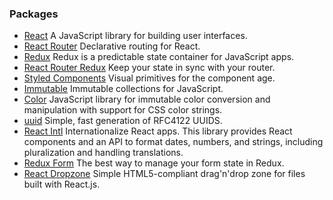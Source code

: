 


### Packages
* [React](https://facebook.github.io/react/) A JavaScript library for building user interfaces.
* [React Router](https://reacttraining.com/react-router/web/guides/philosophy) Declarative routing for React.
* [Redux](http://redux.js.org/) Redux is a predictable state container for JavaScript apps.
* [React Router Redux](https://github.com/ReactTraining/react-router/tree/master/packages/react-router-redux) Keep your state in sync with your router.
* [Styled Components](https://www.styled-components.com/) Visual primitives for the component age.
* [Immutable](https://facebook.github.io/immutable-js/) Immutable collections for JavaScript.
* [Color](https://github.com/qix-/color) JavaScript library for immutable color conversion and manipulation with support for CSS color strings.
* [uuid](https://github.com/kelektiv/node-uuid) Simple, fast generation of RFC4122 UUIDS.
* [React Intl](https://github.com/yahoo/react-intl) Internationalize React apps. This library provides React components and an API to format dates, numbers, and strings, including pluralization and handling translations.
* [Redux Form](http://redux-form.com) The best way to manage your form state in Redux.
* [React Dropzone](https://react-dropzone.js.org) Simple HTML5-compliant drag'n'drop zone for files built with React.js.
